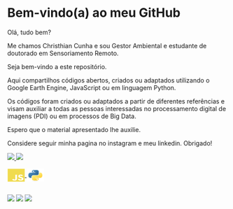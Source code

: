 # Bem-vindo(a) ao meu GitHub

Olá, tudo bem?

Me chamos Christhian Cunha e sou Gestor Ambiental e estudante de doutorado em Sensoriamento Remoto. 

Seja bem-vindo a este repositório.

Aqui compartilhos códigos abertos, criados ou adaptados utilizando o Google Earth Engine, JavaScript ou em linguagem Python.

Os códigos foram criados ou adaptados a partir de diferentes referências e visam auxiliar a todas as pessoas
interessadas no processamento digital de imagens (PDI) ou em processos de Big Data. 

Espero que o material apresentado lhe auxilie.

Considere seguir minha pagina no instagram e meu linkedin.
Obrigado!

<div>
  <a href="https://beacons.ai/ScriptsRemote">
  <img height="180em" src="https://github-readme-stats.vercel.app/api?username=ScriptsRemote&show_icons=true&theme=dark&include_all_commits=true&count_private=true"/>
  <img height="180em" src="https://github-readme-stats.vercel.app/api/top-langs/?username=ScriptsRemote&layout=compact&langs_count=16&theme=dark"/>
</div>
  
<div style="display: inline_block"><br>
  <img align="center" alt="Rafa-Js" height="30" width="40" src="https://raw.githubusercontent.com/devicons/devicon/master/icons/javascript/javascript-plain.svg">
  <img align="center" alt="Rafa-Python" height="30" width="40" src="https://raw.githubusercontent.com/devicons/devicon/master/icons/python/python-original.svg">

</div>
                                                                    
##
  
<div>
  <a href="https://www.youtube.com/c/AmbGEO" target="_blank"><img src="https://img.shields.io/badge/YouTube-FF0000?style=for-the-badge&logo=youtube&logoColor=white" target="_blank"></a>
  <a href="https://www.instagram.com/scriptsremoteambgeo" target="_blank"><img src="https://img.shields.io/badge/-Instagram-%23E4405F?style=for-the-badge&logo=instagram&logoColor=white" target="_blank"></a>
  <a href="https://www.linkedin.com/in/christhian-santana-cunha-8a0424204" target="_blank"><img src="https://img.shields.io/badge/-LinkedIn-%230077B5?style=for-the-badge&logo=linkedin&logoColor=white" target="_blank"></a>   
</div>
